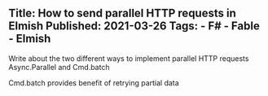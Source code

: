 Title: How to send parallel HTTP requests in Elmish
Published: 2021-03-26
Tags:
    - F#
    - Fable
    - Elmish
---
Write about the two different ways to implement parallel HTTP requests Async.Parallel and Cmd.batch

Cmd.batch provides benefit of retrying partial data